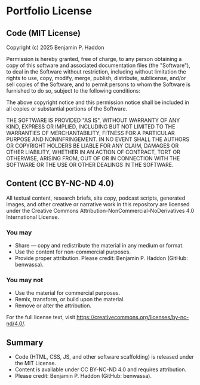 # Portfolio License

## Code (MIT License)

Copyright (c) 2025 Benjamin P. Haddon

Permission is hereby granted, free of charge, to any person obtaining a copy
of this software and associated documentation files (the "Software"), to deal
in the Software without restriction, including without limitation the rights
to use, copy, modify, merge, publish, distribute, sublicense, and/or sell
copies of the Software, and to permit persons to whom the Software is
furnished to do so, subject to the following conditions:

The above copyright notice and this permission notice shall be included in all
copies or substantial portions of the Software.

THE SOFTWARE IS PROVIDED "AS IS", WITHOUT WARRANTY OF ANY KIND, EXPRESS OR
IMPLIED, INCLUDING BUT NOT LIMITED TO THE WARRANTIES OF MERCHANTABILITY,
FITNESS FOR A PARTICULAR PURPOSE AND NONINFRINGEMENT. IN NO EVENT SHALL THE
AUTHORS OR COPYRIGHT HOLDERS BE LIABLE FOR ANY CLAIM, DAMAGES OR OTHER
LIABILITY, WHETHER IN AN ACTION OF CONTRACT, TORT OR OTHERWISE, ARISING FROM,
OUT OF OR IN CONNECTION WITH THE SOFTWARE OR THE USE OR OTHER DEALINGS IN THE
SOFTWARE.

## Content (CC BY-NC-ND 4.0)

All textual content, research briefs, site copy, podcast scripts, generated images, and other creative or narrative work in this repository are licensed under the Creative Commons Attribution-NonCommercial-NoDerivatives 4.0 International License.

### You may

- Share — copy and redistribute the material in any medium or format.
- Use the content for non-commercial purposes.
- Provide proper attribution. Please credit: Benjamin P. Haddon (GitHub: benwassa).

### You may not

- Use the material for commercial purposes.
- Remix, transform, or build upon the material.
- Remove or alter the attribution.

For the full license text, visit <https://creativecommons.org/licenses/by-nc-nd/4.0/>.

## Summary

- Code (HTML, CSS, JS, and other software scaffolding) is released under the MIT License.
- Content is available under CC BY-NC-ND 4.0 and requires attribution.
- Please credit: Benjamin P. Haddon (GitHub: benwassa).
